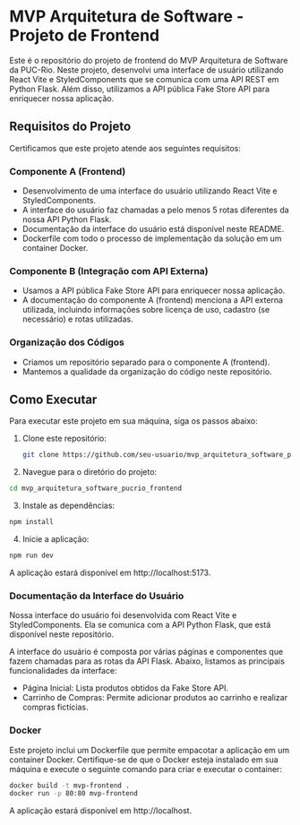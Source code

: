 # MVP Arquitetura de Software - Projeto de Frontend

Este é o repositório do projeto de frontend do MVP Arquitetura de Software da PUC-Rio. Neste projeto, desenvolvi uma interface de usuário utilizando React Vite e StyledComponents que se comunica com uma API REST em Python Flask. Além disso, utilizamos a API pública Fake Store API para enriquecer nossa aplicação.

## Requisitos do Projeto

Certificamos que este projeto atende aos seguintes requisitos:

### Componente A (Frontend)

- Desenvolvimento de uma interface do usuário utilizando React Vite e StyledComponents.
- A interface do usuário faz chamadas a pelo menos 5 rotas diferentes da nossa API Python Flask.
- Documentação da interface do usuário está disponível neste README.
- Dockerfile com todo o processo de implementação da solução em um container Docker.

### Componente B (Integração com API Externa)

- Usamos a API pública Fake Store API para enriquecer nossa aplicação.
- A documentação do componente A (frontend) menciona a API externa utilizada, incluindo informações sobre licença de uso, cadastro (se necessário) e rotas utilizadas.

### Organização dos Códigos

- Criamos um repositório separado para o componente A (frontend).
- Mantemos a qualidade da organização do código neste repositório.

## Como Executar

Para executar este projeto em sua máquina, siga os passos abaixo:

1. Clone este repositório:

   ```bash
   git clone https://github.com/seu-usuario/mvp_arquitetura_software_pucrio_frontend.git
    ```
   
2. Navegue para o diretório do projeto:

```bash
cd mvp_arquitetura_software_pucrio_frontend
   ```

3. Instale as dependências:

```bash
npm install
```

4. Inicie a aplicação:

```bash
npm run dev
```

A aplicação estará disponível em http://localhost:5173.

### Documentação da Interface do Usuário
Nossa interface do usuário foi desenvolvida com React Vite e StyledComponents. Ela se comunica com a API Python Flask, que está disponível neste repositório.

A interface do usuário é composta por várias páginas e componentes que fazem chamadas para as rotas da API Flask. Abaixo, listamos as principais funcionalidades da interface:

- Página Inicial: Lista produtos obtidos da Fake Store API.
- Carrinho de Compras: Permite adicionar produtos ao carrinho e realizar compras fictícias.



### Docker
Este projeto inclui um Dockerfile que permite empacotar a aplicação em um container Docker. Certifique-se de que o Docker esteja instalado em sua máquina e execute o seguinte comando para criar e executar o container:

```bash
docker build -t mvp-frontend .
docker run -p 80:80 mvp-frontend
```

A aplicação estará disponível em http://localhost.

